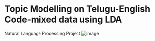 # Topic Modelling on Telugu-English Code-mixed data using LDA
Natural Language Processing Project
![image](https://user-images.githubusercontent.com/53657524/190451449-62b15a7d-af99-4e8f-9a26-fca2dd48ccbe.png)
